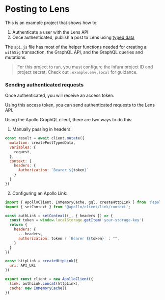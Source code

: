 # Posting to Lens

This is an example project that shows how to:

1. Authenticate a user with the Lens API
2. Once authenticated, publish a post to Lens using [typed data](https://eips.ethereum.org/EIPS/eip-712)

The `api.js` file has most of the helper functions needed for creating a `withSig` transaction, the GraphQL API, and the GraphQL queries and mutations.

> For this project to run, you must configure the Infura project ID and project secret. Check out `.example.env.local` for guidance.

### Sending authenticated requests

Once authenticated, you will receive an access token.

Using this access token, you can send authenticated requests to the Lens API.

Using the Apollo GraphQL client, there are two ways to do this:

1. Manually passing in headers:

```javascript
const result = await client.mutate({
  mutation: createPostTypedData,
  variables: {
    request,
  },
  context: {
    headers: {
      Authorization: `Bearer ${token}`
    }
  }
})
```

2. Configuring an Apollo Link:

```javascript
import { ApolloClient, InMemoryCache, gql, createHttpLink } from '@apollo/client'
import { setContext } from '@apollo/client/link/context';

const authLink = setContext((_, { headers }) => {
  const token = window.localStorage.getItem('your-storage-key')
  return {
    headers: {
      ...headers,
      authorization: token ? `Bearer ${token}` : "",
    }
  }
})

const httpLink = createHttpLink({
  uri: API_URL
})

export const client = new ApolloClient({
  link: authLink.concat(httpLink),
  cache: new InMemoryCache()
})
```